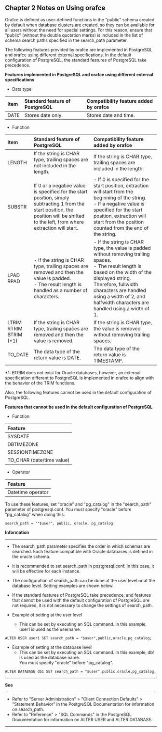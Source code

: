 Chapter 2 Notes on Using orafce
---

Orafce is defined as user-defined functions in the "public" schema created by default when database clusters are created, so they can be available for all users without the need for special settings.
For this reason, ensure that "public" (without the double quotation marks) is included in the list of schema search paths specified in the search_path parameter.

The following features provided by orafce are implemented in PostgreSQL and orafce using different external specifications. In the default configuration of PostgreSQL, the standard features of PostgreSQL take precedence.



**Features implemented in PostgreSQL and orafce using different external specifications**

 - Data type

|Item|Standard feature of PostgreSQL|Compatibility feature added by orafce|
|:---|:---|:---|
|DATE|Stores date only.|Stores date and time.|


 - Function

|Item|Standard feature of PostgreSQL|Compatibility feature added by orafce|
|:---|:---|:---|
|LENGTH|If the string is CHAR type, trailing spaces are not included in the length.|If the string is CHAR type, trailing spaces are included in the length.|
|SUBSTR|If 0 or a negative value is specified for the start position, simply subtracting 1 from the start position, the position will be shifted to the left, from where extraction will start.| - If 0 is specified for the start position, extraction will start from the beginning of the string. <br>  - If a negative value is specified for the start position, extraction will start from the position counted from the end of the string.|
|LPAD <br> RPAD| - If the string is CHAR type, trailing spaces are removed and then the value is padded.<br> - The result length is handled as a number of characters.| - If the string is CHAR type, the value is padded without removing trailing spaces. <br>  - The result length is based on the width of the displayed string. Therefore, fullwidth characters are handled using a width of 2, and halfwidth characters are handled using a width of 1.|
|LTRIM <br> RTRIM <br> BTRIM (*1)|If the string is CHAR type, trailing spaces are removed and then the value is removed.|If the string is CHAR type, the value is removed without removing trailing spaces.|
|TO_DATE|The data type of the return value is DATE.|The data type of the return value is TIMESTAMP.|


*1: BTRIM does not exist for Oracle databases, however, an external specification different to PostgreSQL is implemented in orafce to align with the behavior of the TRIM functions.

Also, the following features cannot be used in the default configuration of PostgreSQL.




**Features that cannot be used in the default configuration of PostgreSQL**


 - Function

|Feature|
|:---|
|SYSDATE|
|DBTIMEZONE|
|SESSIONTIMEZONE|
|TO_CHAR (date/time value)|

 - Operator

|Feature|
|:---|
|Datetime operator|

To use these features, set "oracle" and "pg_catalog" in the "search_path" parameter of postgresql.conf. You must specify "oracle" before "pg_catalog" when doing this.

~~~
search_path = '"$user", public, oracle, pg_catalog'
~~~

**Information**

----

 - The search_path parameter specifies the order in which schemas are searched. Each feature compatible with Oracle databases is defined in the oracle schema.
 - It is recommended to set search_path in postgresql.conf. In this case, it will be effective for each instance.
 - The configuration of search_path can be done at the user level or at the database level. Setting examples are shown below.
 - If the standard features of PostgreSQL take precedence, and features that cannot be used with the default configuration of PostgreSQL are not required, it is not necessary to change the settings of search_path.

 - Example of setting at the user level 
    - This can be set by executing an SQL command. In this example, user1 is used as the username.

~~~
ALTER USER user1 SET search_path = "$user",public,oracle,pg_catalog;
~~~

 - Example of setting at the database level
    - This can be set by executing an SQL command. In this example, db1 is used as the database name.<br> You must specify "oracle" before "pg_catalog".

~~~
ALTER DATABASE db1 SET search_path = "$user",public,oracle,pg_catalog;
~~~



----


**See**

----

 - Refer to "Server Administration" > "Client Connection Defaults" > "Statement Behavior" in the PostgreSQL Documentation for information on search_path.
 - Refer to "Reference" > "SQL Commands" in the PostgreSQL Documentation for information on ALTER USER and ALTER DATABASE.

----

